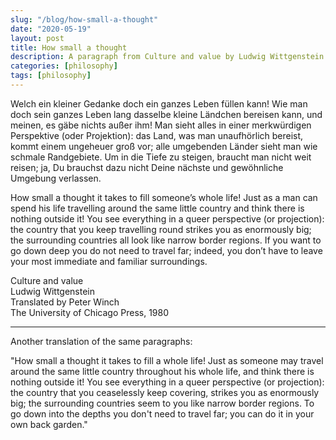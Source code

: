 ```yaml
---
slug: "/blog/how-small-a-thought"
date: "2020-05-19"
layout: post
title: How small a thought
description: A paragraph from Culture and value by Ludwig Wittgenstein in both German and English
categories: [philosophy]
tags: [philosophy]
---
```



Welch ein kleiner Gedanke doch ein ganzes Leben füllen kann!
Wie man doch sein ganzes Leben lang dasselbe kleine Ländchen bereisen
kann, und meinen, es gäbe nichts außer ihm!
Man sieht alles in einer merkwürdigen Perspektive (oder Projektion): das
Land, was man unaufhörlich bereist, kommt einem ungeheuer groß vor; alle
umgebenden Länder sieht man wie schmale Randgebiete.
Um in die Tiefe zu steigen, braucht man nicht weit reisen; ja, Du brauchst
dazu nicht Deine nächste und gewöhnliche Umgebung verlassen.



How small a thought it takes to fill someone’s whole life!
Just as a man can spend his life travelling around the same little country and
think there is nothing outside it!
You see everything in a queer perspective (or projection): the country that
you keep travelling round strikes you as enormously big; the surrounding
countries all look like narrow border regions.
If you want to go down deep you do not need to travel far; indeed, you
don’t have to leave your most immediate and familiar surroundings.


Culture and value<br>
Ludwig Wittgenstein<br>
Translated by Peter Winch<br>
The University of Chicago Press, 1980

------------------

Another translation of the same paragraphs:

"How small a thought it takes to fill a whole life!
Just as someone may travel around the same little country throughout his whole
life, and think there is nothing outside it!
You see everything in a queer perspective (or projection): the country that you
ceaselessly keep covering, strikes you as enormously big; the surrounding
countries seem to you like narrow border regions.
To go down into the depths you don't need to travel far; you can do it in your own
back garden."

